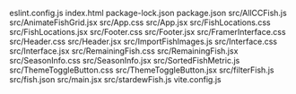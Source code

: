 eslint.config.js
index.html
package-lock.json
package.json
src/AllCCFish.js
src/AnimateFishGrid.jsx
src/App.css
src/App.jsx
src/FishLocations.css
src/FishLocations.jsx
src/Footer.css
src/Footer.jsx
src/FramerInterface.css
src/Header.css
src/Header.jsx
src/ImportFishImages.js
src/Interface.css
src/Interface.jsx
src/RemainingFish.css
src/RemainingFish.jsx
src/SeasonInfo.css
src/SeasonInfo.jsx
src/SortedFishMetric.js
src/ThemeToggleButton.css
src/ThemeToggleButton.jsx
src/filterFish.js
src/fish.json
src/main.jsx
src/stardewFish.js
vite.config.js
